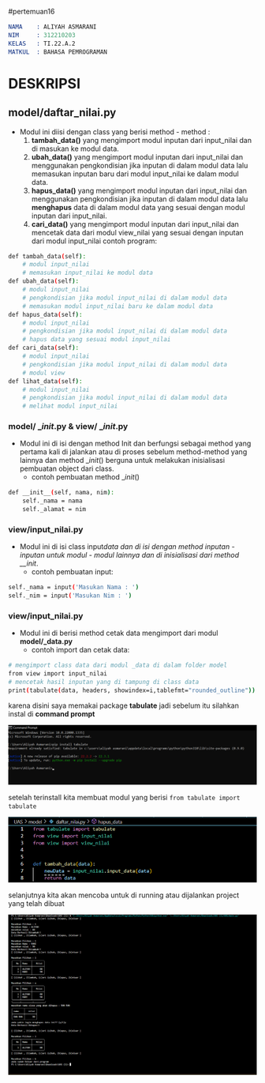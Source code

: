 #pertemuan16 

```s
NAMA    : ALIYAH ASMARANI
NIM     : 312210203
KELAS   : TI.22.A.2
MATKUL  : BAHASA PEMROGRAMAN
```

# DESKRIPSI

## model/daftar_nilai.py

- Modul ini diisi dengan class yang berisi method - method :
    1. **tambah_data()** yang mengimport modul inputan dari input_nilai dan di masukan ke modul data.
    2. **ubah_data()** yang mengimport modul inputan dari input_nilai dan menggunakan pengkondisian jika inputan di dalam modul data lalu memasukan inputan baru dari modul input_nilai ke dalam modul data.
    3. **hapus_data()** yang mengimport modul inputan dari input_nilai dan menggunakan pengkondisian jika inputan di dalam modul data lalu **menghapus** data di dalam modul data yang sesuai dengan modul inputan dari input_nilai.
    4. **cari_data()** yang mengimport modul inputan dari input_nilai dan mencetak data dari modul view_nilai yang sesuai dengan inputan dari modul input_nilai
     contoh program:

```sh
def tambah_data(self):
    # modul input_nilai
    # memasukan input_nilai ke modul data
def ubah_data(self):
    # modul input_nilai
    # pengkondisian jika modul input_nilai di dalam modul data
    # memasukan modul input_nilai baru ke dalam modul data
def hapus_data(self):
    # modul input_nilai
    # pengkondisian jika modul input_nilai di dalam modul data
    # hapus data yang sesuai modul input_nilai
def cari_data(self):
    # modul input_nilai
    # pengkondisian jika modul input_nilai di dalam modul data
    # modul view
def lihat_data(self):
    # modul input_nilai
    # pengkondisian jika modul input_nilai di dalam modul data
    # melihat modul input_nilai
```
### **model/ \__init_.py & view/ \__init_.py**

- Modul ini di isi dengan method Init dan berfungsi sebagai method yang pertama kali di jalankan atau di proses sebelum method-method yang lainnya dan method
  \__init_() berguna untuk melakukan inisialisasi pembuatan object dari class.
  - contoh pembuatan method \__init_()

```sh
def __init__(self, nama, nim):
    self._nama = nama
    self._alamat = nim
```

### **view/input_nilai.py**

- Modul ini di isi class input*data dan di isi dengan method inputan - inputan untuk modul - modul lainnya dan di inisialisasi dari method \_\_init*.
  - contoh pembuatan input:

```sh
self._nama = input('Masukan Nama : ')
self._nim = input('Masukan Nim : ')
```

### **view/input_nilai.py**

- Modul ini di berisi method cetak data mengimport dari modul **model/\_data.py**
  - contoh import dan cetak data:

```sh
# mengimport class data dari modul _data di dalam folder model
from view import input_nilai
# mencetak hasil inputan yang di tampung di class data
print(tabulate(data, headers, showindex=i,tablefmt="rounded_outline"))
```

karena disini saya memakai package **tabulate** jadi sebelum itu silahkan instal di **command prompt**

![gambar1](gambar/aku1.png)

setelah terinstall kita membuat modul yang berisi `from tabulate import tabulate`

![gambar2](gambar/aku2.png)

selanjutnya kita akan mencoba untuk di running atau dijalankan project yang telah dibuat

![gambar3](gambar/aku3.png)

